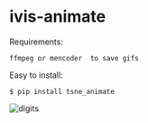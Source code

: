 # ivis-animate

Requirements:
```
ffmpeg or mencoder  to save gifs
```


Easy to install:  
```
$ pip install tsne_animate
```

![digits](https://github.com/beringresearch/ivis_animate/blob/master/examples/digits.gif)
